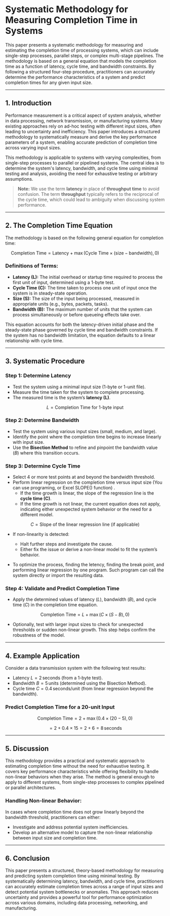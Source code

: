 # Systematic Methodology for Measuring Completion Time in Systems

This paper presents a systematic methodology for measuring and estimating the completion time of processing systems, which can include single-step processes, parallel steps, or complex multi-stage pipelines. The methodology is based on a general equation that models the completion time as a function of latency, cycle time, and bandwidth constraints. By following a structured four-step procedure, practitioners can accurately determine the performance characteristics of a system and predict completion times for any given input size.

---

## 1. Introduction
Performance measurement is a critical aspect of system analysis, whether in data processing, network transmission, or manufacturing systems. Many existing approaches rely on ad-hoc testing with different input sizes, often leading to uncertainty and inefficiency. This paper introduces a structured methodology to systematically measure and derive the key performance parameters of a system, enabling accurate prediction of completion time across varying input sizes.

This methodology is applicable to systems with varying complexities, from single-step processes to parallel or pipelined systems. The central idea is to determine the system's latency, bandwidth, and cycle time using minimal testing and analysis, avoiding the need for exhaustive testing or arbitrary assumptions.

> **Note:** We use the term **latency** in place of **throughput time** to avoid confusion. The term **throughput** typically refers to the reciprocal of the cycle time, which could lead to ambiguity when discussing system performance.

---

## 2. The Completion Time Equation

The methodology is based on the following general equation for completion time:

$$ \text{Completion Time} = \text{Latency} + \max(\text{Cycle Time} \times (\text{size} - \text{bandwidth}), 0) $$

### **Definitions of Terms:**
- **Latency (L):** The initial overhead or startup time required to process the first unit of input, determined using a 1-byte test.
- **Cycle Time (C):** The time taken to process one unit of input once the system is in steady-state operation.
- **Size (S):** The size of the input being processed, measured in appropriate units (e.g., bytes, packets, tasks).
- **Bandwidth (B):** The maximum number of units that the system can process simultaneously or before queueing effects take over.

This equation accounts for both the latency-driven initial phase and the steady-state phase governed by cycle time and bandwidth constraints. If the system has no bandwidth limitation, the equation defaults to a linear relationship with cycle time.

---

## 3. Systematic Procedure

### **Step 1: Determine Latency**
- Test the system using a minimal input size (1-byte or 1-unit file).
- Measure the time taken for the system to complete processing.
- The measured time is the system’s **latency (L)**.

$$
L = \text{Completion Time for 1-byte input}
$$

### **Step 2: Determine Bandwidth**
- Test the system using various input sizes (small, medium, and large).
- Identify the point where the completion time begins to increase linearly with input size.
- Use the **Bisection Method** to refine and pinpoint the bandwidth value ($B$) where this transition occurs.

### **Step 3: Determine Cycle Time**
- Select 4 or more test points at and beyond the bandwidth threshold.
- Perform linear regression on the completion time versus input size (You can use programing, or Excel SLOPE() function) .
  - If the time growth is linear, the slope of the regression line is the **cycle time (C)**.
  - If the time growth is not linear, the current equation does not apply, indicating either unexpected system behavior or the need for a different model.

$$
C = \text{Slope of the linear regression line (if applicable)}
$$

- If non-linearity is detected:
  - Halt further steps and investigate the cause.
  - Either fix the issue or derive a non-linear model to fit the system’s behavior.

- To optimize the process, finding the letency, finding the break point, and performing linear regression by one program.  Such program can call the system directly or import the resulting data.

### **Step 4: Validate and Predict Completion Time**
- Apply the determined values of latency ($L$), bandwidth ($B$), and cycle time ($C$) in the completion time equation.

$$
\text{Completion Time} = L + \max(C \times (S - B), 0)
$$

- Optionally, test with larger input sizes to check for unexpected thresholds or sudden non-linear growth. This step helps confirm the robustness of the model.

---

## 4. Example Application

Consider a data transmission system with the following test results:
- Latency $L = 2 \, \text{seconds}$ (from a 1-byte test).
- Bandwidth $B = 5 \, \text{units}$ (determined using the Bisection Method).
- Cycle time $C = 0.4 \, \text{seconds/unit}$ (from linear regression beyond the bandwidth).

### Predict Completion Time for a 20-unit Input

$$
\text{Completion Time} = 2 + \max(0.4 \times (20 - 5), 0)
$$

$$ = 2 + 0.4 \times 15 = 2 + 6 = 8 \, \text{seconds} $$

---

## 5. Discussion
This methodology provides a practical and systematic approach to estimating completion time without the need for exhaustive testing. It covers key performance characteristics while offering flexibility to handle non-linear behaviors when they arise. The method is general enough to apply to different systems, from single-step processes to complex pipelined or parallel architectures.

### **Handling Non-linear Behavior:**
In cases where completion time does not grow linearly beyond the bandwidth threshold, practitioners can either:
- Investigate and address potential system inefficiencies.
- Develop an alternative model to capture the non-linear relationship between input size and completion time.

---

## 6. Conclusion
This paper presents a structured, theory-based methodology for measuring and predicting system completion time using minimal testing. By systematically determining latency, bandwidth, and cycle time, practitioners can accurately estimate completion times across a range of input sizes and detect potential system bottlenecks or anomalies. This approach reduces uncertainty and provides a powerful tool for performance optimization across various domains, including data processing, networking, and manufacturing.
